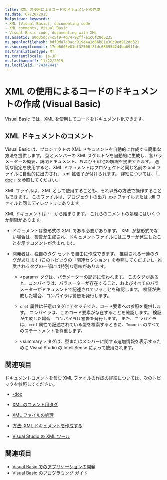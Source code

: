 ```yaml
---
title: XML の使用によるコードのドキュメントの作成
ms.date: 07/20/2015
helpviewer_keywords:
- XML [Visual Basic], documenting code
- XML comments, Visual Basic
- Visual Basic code, documenting with XML
ms.assetid: a0d35dc7-c5f9-4d74-92ff-a1c6f28d5235
ms.openlocfilehash: bdf0da7a8acc919e4a1d66b81e30c9ed912dd321
ms.sourcegitcommit: 17ee6605e01ef32506f8fdc686954244ba6911de
ms.translationtype: MT
ms.contentlocale: ja-JP
ms.lasthandoff: 11/22/2019
ms.locfileid: "74347441"
---
```

# <a name="documenting-your-code-with-xml-visual-basic"></a>XML の使用によるコードのドキュメントの作成 (Visual Basic)

Visual Basic では、XML を使用してコードをドキュメント化できます。

## <a name="xml-documentation-comments"></a>XML ドキュメントのコメント

Visual Basic は、プロジェクトの XML ドキュメントを自動的に作成する簡単な方法を提供します。 型とメンバーの XML スケルトンを自動的に生成し、各パラメーターの概要、説明ドキュメント、およびその他の解説を提供できます。 適切な設定を使用すると、XML ドキュメントはプロジェクトと同じ名前の xml ファイルに自動的に出力され、.xml 拡張子が付けられます。 詳細については、「[-doc](../../../visual-basic/reference/command-line-compiler/doc.md)」を参照してください。

XML ファイルは、XML として使用することも、それ以外の方法で操作することもできます。 このファイルは、プロジェクトの出力 .exe ファイルまたは .dll ファイルと同じディレクトリにあります。

XML ドキュメントは `'''`から始まります。 これらのコメントの処理にはいくつか制限があります。

- ドキュメントは整形式の XML である必要があります。 XML が整形式でない場合は、警告が生成され、ドキュメントファイルにはエラーが発生したことを示すコメントが含まれます。

- 開発者は、独自のタグ セットを自由に作成できます。 推奨される一連のタグがあります (このトピックの「関連セクション」を参照してください)。 推奨されるタグの一部には特別な意味があります。

  - \<param> タグは、パラメーターの記述に使われます。 このタグがあると、コンパイラは、パラメーターが存在すること、およびすべてのパラメーターがドキュメントで記述されていることを確認します。 検証が失敗した場合、コンパイラは警告を発行します。

  - `cref` 属性は任意のタグにアタッチでき、コード要素への参照を提供します。 コンパイラは、このコード要素が存在することを確認します。 検証が失敗した場合、コンパイラは警告を発行します。 また、コンパイラは、`cref` 属性で記述されている型を検索するときに、`Imports` のすべてのステートメントを尊重します。

  - \<summary > タグは、型またはメンバーに関する追加情報を表示するために Visual Studio の IntelliSense によって使用されます。

## <a name="related-sections"></a>関連項目

ドキュメントコメントを含む XML ファイルの作成の詳細については、次のトピックを参照してください。

- [-doc](../../../visual-basic/reference/command-line-compiler/doc.md)

- [XML のコメント用タグ](../../../visual-basic/language-reference/xmldoc/index.md)

- [XML ファイルの処理](../../../visual-basic/programming-guide/program-structure/processing-the-xml-file.md)

- [方法: XML ドキュメントを作成する](../../../visual-basic/programming-guide/program-structure/how-to-create-xml-documentation.md)

- [Visual Studio の XML ツール](/visualstudio/xml-tools/xml-tools-in-visual-studio)

## <a name="see-also"></a>関連項目

- [Visual Basic でのアプリケーションの開発](../../../visual-basic/developing-apps/index.md)
- [Visual Basic のプログラミング ガイド](../../../visual-basic/programming-guide/index.md)
